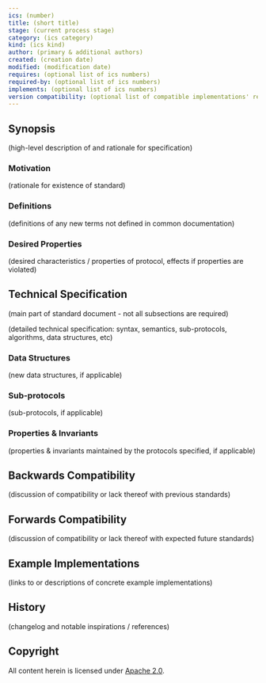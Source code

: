 ```yaml
---
ics: (number)
title: (short title)
stage: (current process stage)
category: (ics category)
kind: (ics kind)
author: (primary & additional authors)
created: (creation date)
modified: (modification date)
requires: (optional list of ics numbers)
required-by: (optional list of ics numbers)
implements: (optional list of ics numbers)
version compatibility: (optional list of compatible implementations' releases)
---
```


## Synopsis

(high-level description of and rationale for specification)

### Motivation

(rationale for existence of standard)

### Definitions

(definitions of any new terms not defined in common documentation)

### Desired Properties

(desired characteristics / properties of protocol, effects if properties are violated)

## Technical Specification

(main part of standard document - not all subsections are required)

(detailed technical specification: syntax, semantics, sub-protocols, algorithms, data structures, etc)

### Data Structures

(new data structures, if applicable)

### Sub-protocols

(sub-protocols, if applicable)

### Properties & Invariants

(properties & invariants maintained by the protocols specified, if applicable)

## Backwards Compatibility

(discussion of compatibility or lack thereof with previous standards)

## Forwards Compatibility

(discussion of compatibility or lack thereof with expected future standards)

## Example Implementations

(links to or descriptions of concrete example implementations)

## History

(changelog and notable inspirations / references)

## Copyright

All content herein is licensed under [Apache 2.0](https://www.apache.org/licenses/LICENSE-2.0).
